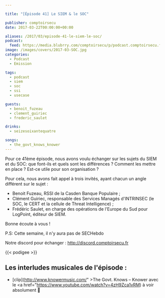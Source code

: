 ```yaml
---

title: "[Épisode 41] Le SIEM & le SOC"

publisher: comptoirsecu
date: 2017-03-22T00:00:00+00:00

aliases: /2017/03/episode-41-le-siem-le-soc/
podcast:
  feed: https://media.blubrry.com/comptoirsecu/p/podcast.comptoirsecu.fr/CSEC.EP41.2017-03-21.SOC_SIEM.mp3
image: /images/covers/2017-03-SOC.jpg
categories:
  - Podcast
  - Emission

tags:
  - podcast
  - siem
  - soc
  - ssi
  - usecase

guests:
  - benoit_fuzeau
  - clement_guiriec
  - frederic_saulet

drinks:
  - seizesoixantequatre

songs:
  - the_govt_knows_knower
---
```


Pour ce 41ème épisode, nous avons voulu échanger sur les sujets du SIEM et du SOC: que font-ils et quels sont les différences ? Comment les mettre en place ? Est-ce utile pour son organisation ?

<!--more-->

Pour cela, nous avons fait appel à trois invités, ayant chacun un angle différent sur le sujet :  

  * Benoit Fuzeau, RSSI de la Casden Banque Populaire ;
  * Clément Guiriec, responsable des Services Managés d'INTRINSEC (le SOC, le CERT et la cellule de Threat Intelligence) ;
  * Frédéric Saulet, en charge des opérations de l'Europe du Sud pour LogPoint, éditeur de SIEM.

Bonne écoute à vous !

P.S: Cette semaine, il n'y aura pas de SECHebdo

Notre discord pour échanger : <http://discord.comptoirsecu.fr>

{{< podigee >}}

## Les interludes musicales de l'épisode :

  * [clip](http://www.knowermusic.com/" >The Govt. Knows – Knower</a> avec le <a href="https://www.youtube.com/watch?v=4zH9Zca1vRM) à voir absolument 🙂
